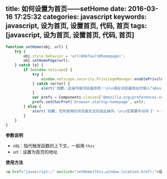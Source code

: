 title: 如何设置为首页——setHome
date: 2016-03-16 17:25:32
categories: javascript
keywords: javascript, 设为首页, 设置首页, 代码, 首页
tags: [javascript, 设为首页, 设置首页, 代码, 首页]
---

``` javascript
function setHome(obj, url) {
    try {
        obj.style.behavior = 'url(#default#homepage)';
        obj.setHomePage(url);
    } catch (e) {
        if (window.netscape) {
            try {
                window.netscape.security.PrivilegeManager.enablePrivilege('UniversalXPConnect');
            } catch (error) {
                alert('抱歉，此操作被浏览器拒绝！\n\n请在浏览器地址栏输入“about:config”并回车\n\n然后将[signed.applets.codebase_principal_support]的值设置为true，双击即可。');
            }
            var prefs = Components.classes['@mozilla.org/preferences-service;1'].getService(Components.interfaces.nsIPrefBranch);
            prefs.setCharPref('browser.startup.homepage', url);
        } else {
            alert('抱歉，您所使用的浏览器无法完成此操作。\n\n您需要手动将【' + url + '】设置为首页。');
        }
    }
}
```
<!--more-->

**参数说明**

- obj：指代触发函数的上下文，一般用 `this`
- url：设置为首页的地址

**使用方法**

``` html
<a href="javascript:;" onclick="setHome(this,window.location.href);">设为首页</a>
```